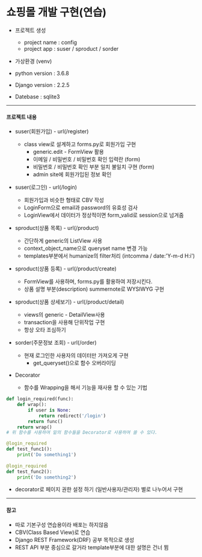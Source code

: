 # 쇼핑몰 개발 구현(연습)* 프로젝트 생성  * project name : config  * project app : suser / sproduct / sorder  * 가상환경 (venv)* python version : 3.6.8* Django version : 2.2.5* Datebase : sqlite3*****#### 프로젝트 내용* suser(회원가입) - url(/register)  * class view로 설계하고 forms.py로 회원가입 구현    * generic.edit - FormView 활용    * 이메일 / 비밀번호 / 비밀번호 확인 입력란 (form)    * 비밀번호 / 비밀번호 확인 부분 일치 불일치 구현 (form)    * admin site에 회원가입된 정보 확인    * suser(로그인) - url(/login)  * 회원가입과 비슷한 형태로 CBV 작성  * LoginForm으로 email과 password의 유효성 검사  * LoginView에서 데이터가 정상적이면 form_valid로 session으로 넘겨줌 * sproduct(상품 목록) - url(/product)  * 간단하게 generic의 ListView 사용  * context_object_name으로 queryset name 변경 가능  * templates부분에서 humanize의 filter처리 (intcomma / date:'Y-m-d H:i')* sproduct(상품 등록) - url(/product/create)  * FormView를 사용하며, forms.py를 활용하여 저장시킨다.  * 상품 설명 부분(description) summernote로 WYSIWYG 구현* sproduct(상품 상세보기) - url(/product/detail)  * views의 generic - DetailView사용  * transaction을 사용해 단위작업 구현  * 항상 오타 조심하기  * sorder(주문정보 조회) - url(/order)  * 현재 로그인한 사용자의 데이터만 가져오게 구현    * get_queryset()으로 함수 오버라이딩    * Decorator  * 함수를 Wrapping을 해서 기능을 재사용 할 수 있는 기법```pythondef login_required(func):    def wrap():        if user is None:            return redirect('/login')        return func()    return wrap()# 위 함수를 사용하여 밑의 함수들을 Decorator로 사용하여 쓸 수 있다.@login_requireddef test_func1():    print('Do something1')    @login_requireddef test_func2():    print('Do something2')```  * decorator로 페이지 권한 설정 하기 (일반사용자/관리자) 별로 나누어서 구현*****#### 참고* 따로 기본구성 연습용이라 배포는 하지않음* CBV(Class Based View)로 연습* Django REST Framework(DRF) 공부 목적으로 생성* REST API 부분 중심으로 갈거라 template부분에 대한 설명은 건너 뜀